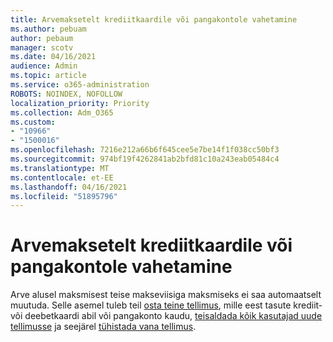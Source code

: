 ```yaml
---
title: Arvemaksetelt krediitkaardile või pangakontole vahetamine
ms.author: pebuam
author: pebaum
manager: scotv
ms.date: 04/16/2021
audience: Admin
ms.topic: article
ms.service: o365-administration
ROBOTS: NOINDEX, NOFOLLOW
localization_priority: Priority
ms.collection: Adm_O365
ms.custom:
- "10966"
- "1500016"
ms.openlocfilehash: 7216e212a66b6f645cee5e7be14f1f038cc50bf3
ms.sourcegitcommit: 974bf19f4262841ab2bfd81c10a243eab05484c4
ms.translationtype: MT
ms.contentlocale: et-EE
ms.lasthandoff: 04/16/2021
ms.locfileid: "51895796"
---
```

# <a name="change-from-invoice-payments-to-credit-card-or-bank-account"></a>Arvemaksetelt krediitkaardile või pangakontole vahetamine

Arve alusel maksmisest teise makseviisiga maksmiseks ei saa automaatselt muutuda. Selle asemel tuleb teil [osta teine tellimus](https://docs.microsoft.com/microsoft-365/commerce/try-or-buy-microsoft-365#buy-a-different-subscription), mille eest tasute krediit- või deebetkaardi abil või pangakonto kaudu, [teisaldada kõik kasutajad uude tellimusse](https://docs.microsoft.com/microsoft-365/commerce/subscriptions/move-users-different-subscription) ja seejärel [tühistada vana tellimus](https://docs.microsoft.com/microsoft-365/commerce/subscriptions/cancel-your-subscription). 